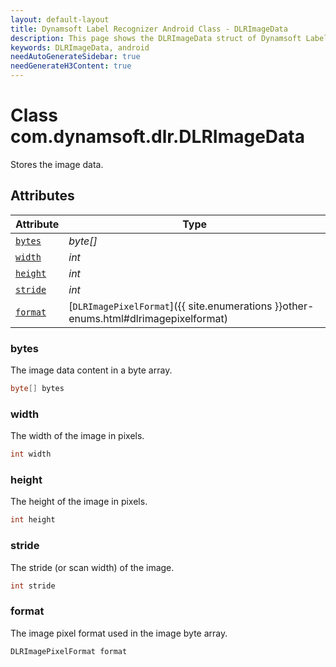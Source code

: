 ```yaml
---
layout: default-layout
title: Dynamsoft Label Recognizer Android Class - DLRImageData
description: This page shows the DLRImageData struct of Dynamsoft Label Recognizer for Android Language.
keywords: DLRImageData, android
needAutoGenerateSidebar: true
needGenerateH3Content: true
---
```



# Class com.dynamsoft.dlr.DLRImageData
Stores the image data.  


## Attributes
    
| Attribute | Type |
|---------- | ---- |
| [`bytes`](#bytes) | *byte[]* |
| [`width`](#width) | *int* |
| [`height`](#height) | *int* |
| [`stride`](#stride) | *int* |
| [`format`](#format) | [`DLRImagePixelFormat`]({{ site.enumerations }}other-enums.html#dlrimagepixelformat) |


### bytes
The image data content in a byte array. 
```java
byte[] bytes
```

### width
The width of the image in pixels.  
```java
int width
```

### height
The height of the image in pixels.  
```java
int height
```

### stride
The stride (or scan width) of the image. 
```java
int stride
```

### format
The image pixel format used in the image byte array. 
```java
DLRImagePixelFormat format
```
  


